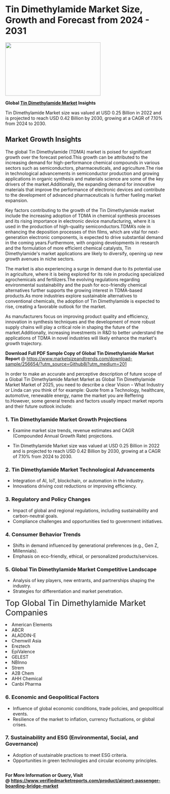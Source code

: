 <H1>Tin Dimethylamide Market Size, Growth and Forecast from 2024 - 2031</H1><img class="aligncenter size-medium wp-image-584254" src="https://thirdeyenews.in/wp-content/uploads/2024/09/Global-Market-Research-300x168.jpeg" alt="" width="300" height="168" /><p><strong>Global&nbsp;<a href="https://www.marketsizeandtrends.com/download-sample/256654/?utm_source=Github8j?utm_medium=201">Tin Dimethylamide Market</a> Insights</strong></p><p>Tin Dimethylamide Market size was valued at USD 0.25 Billion in 2022 and is projected to reach USD 0.42 Billion by 2030, growing at a CAGR of 7.10% from 2024 to 2030.</p><p><h2>Market Growth Insights</h2> <p>The global Tin Dimethylamide (TDMA) market is poised for significant growth over the forecast period.This growth can be attributed to the increasing demand for high-performance chemical compounds in various sectors such as semiconductors, pharmaceuticals, and agriculture.The rise in technological advancements in semiconductor production and growing applications in organic synthesis and materials science are some of the key drivers of the market.Additionally, the expanding demand for innovative materials that improve the performance of electronic devices and contribute to the development of advanced pharmaceuticals is further fueling market expansion.</p> <p>Key factors contributing to the growth of the Tin Dimethylamide market include the increasing adoption of TDMA in chemical synthesis processes and its rising importance in electronic device manufacturing, where it is used in the production of high-quality semiconductors.TDMA’s role in enhancing the deposition processes of thin films, which are vital for next-generation electronic components, is expected to drive substantial demand in the coming years.Furthermore, with ongoing developments in research and the formulation of more efficient chemical catalysts, Tin Dimethylamide's market applications are likely to diversify, opening up new growth avenues in niche sectors.</p> <p>The market is also experiencing a surge in demand due to its potential use in agriculture, where it is being explored for its role in producing specialized agrochemicals and fertilizers.The evolving regulations regarding environmental sustainability and the push for eco-friendly chemical alternatives further supports the growing interest in TDMA-based products.As more industries explore sustainable alternatives to conventional chemicals, the adoption of Tin Dimethylamide is expected to rise, creating a favorable outlook for the market.</p> <p>As manufacturers focus on improving product quality and efficiency, innovation in synthesis techniques and the development of more robust supply chains will play a critical role in shaping the future of the market.Additionally, increasing investments in R&D to better understand the applications of TDMA in novel industries will likely enhance the market's growth trajectory.</p> <p><span class=""><strong>Download Full PDF Sample Copy of Global Tin Dimethylamide Market Report</strong> @ <a href="https://www.marketsizeandtrends.com/download-sample/256654/?utm_source=Github8j?utm_medium=201" target="_blank">https://www.marketsizeandtrends.com/download-sample/256654/?utm_source=Github8j?utm_medium=201</a></span></p><p>In order to make an accurate and perceptive description of future scope of a Global&nbsp;Tin Dimethylamide Market Market as Global&nbsp;Tin Dimethylamide Market Market of 2025, you need to describe a clear Vision &ndash; What Industry or Linda can you think of for example: Quote from a Technology, healthcare, automotive, renewable energy, name the market you are Reffering to.However, some general trends and factors usually impact market reports and their future outlook include:</p><h3>1.&nbsp;<strong>Tin Dimethylamide Market Growth Projections</strong></h3><ul><li>Examine market size trends, revenue estimates and CAGR (Compounded Annual Growth Rate) projections.</li><li><p>Tin Dimethylamide Market size was valued at USD 0.25 Billion in 2022 and is projected to reach USD 0.42 Billion by 2030, growing at a CAGR of 7.10% from 2024 to 2030.</p></li></ul><h3>2.&nbsp;<strong>Tin Dimethylamide Market Technological Advancements</strong></h3><ul><li>Integration of AI, IoT, blockchain, or automation in the industry.</li><li>Innovations driving cost reductions or improving efficiency.</li></ul><h3>3.&nbsp;<strong>Regulatory and Policy Changes</strong></h3><ul><li>Impact of global and regional regulations, including sustainability and carbon-neutral goals.</li><li>Compliance challenges and opportunities tied to government initiatives.</li></ul><h3>4.&nbsp;<strong>Consumer Behavior Trends</strong></h3><ul><li>Shifts in demand influenced by generational preferences (e.g., Gen Z, Millennials).</li><li>Emphasis on eco-friendly, ethical, or personalized products/services.</li></ul><h3>5.&nbsp;<strong>Global Tin Dimethylamide Market Competitive Landscape</strong></h3><ul><li>Analysis of key players, new entrants, and partnerships shaping the industry.</li><li>Strategies for differentiation and market penetration.</li></ul><p data-pm-slice="1 1 []"><span style="color: inherit; font-family: inherit; font-size: 25px;">Top Global Tin Dimethylamide Market Companies</span></p><div class="" data-test-id=""><p><li>American Elements</li><li> ABCR</li><li> ALADDIN-E</li><li> Chemwill Asia</li><li> Ereztech</li><li> EpiValence</li><li> GELEST</li><li> NBInno</li><li> Strem</li><li> A2B Chem</li><li> AHH Chemical</li><li> Canbi Pharma</li></p></div><h3>6.&nbsp;<strong>Economic and Geopolitical Factors</strong></h3><ul><li>Influence of global economic conditions, trade policies, and geopolitical events.</li><li>Resilience of the market to inflation, currency fluctuations, or global crises.</li></ul><h3>7.&nbsp;<strong>Sustainability and ESG (Environmental, Social, and Governance)</strong></h3><ul><li>Adoption of sustainable practices to meet ESG criteria.</li><li>Opportunities in green technologies and circular economy principles.</li></ul><h2><strong style="font-size: 14px;">For More Information or Query, Visit @&nbsp;</strong><a style="background-color: #ffffff; font-size: 14px;" href="https://www.marketsizeandtrends.com/report/tin-dimethylamide-market/" target="_blank">https://www.verifiedmarketreports.com/product/airport-passenger-boarding-bridge-market</a></h2>